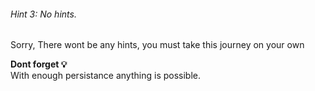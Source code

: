 ###### Hint 3: No hints.

Sorry,
There wont be any hints, you must take this journey on your own

**Dont forget 💡**    
With enough persistance anything is possible.


